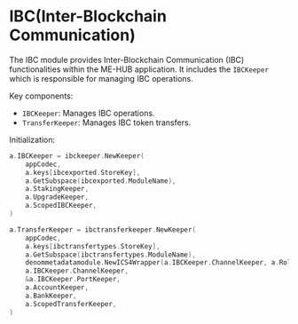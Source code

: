 # IBC(Inter-Blockchain Communication)

The IBC module provides Inter-Blockchain Communication (IBC) functionalities within the ME-HUB application. It includes the `IBCKeeper` which is responsible for managing IBC operations.

Key components:
- `IBCKeeper`: Manages IBC operations.
- `TransferKeeper`: Manages IBC token transfers.

Initialization:
```go
a.IBCKeeper = ibckeeper.NewKeeper(
    appCodec,
    a.keys[ibcexported.StoreKey],
    a.GetSubspace(ibcexported.ModuleName),
    a.StakingKeeper,
    a.UpgradeKeeper,
    a.ScopedIBCKeeper,
)

a.TransferKeeper = ibctransferkeeper.NewKeeper(
    appCodec,
    a.keys[ibctransfertypes.StoreKey],
    a.GetSubspace(ibctransfertypes.ModuleName),
    denommetadatamodule.NewICS4Wrapper(a.IBCKeeper.ChannelKeeper, a.RollappKeeper, a.BankKeeper),
    a.IBCKeeper.ChannelKeeper,
    &a.IBCKeeper.PortKeeper,
    a.AccountKeeper,
    a.BankKeeper,
    a.ScopedTransferKeeper,
)
```